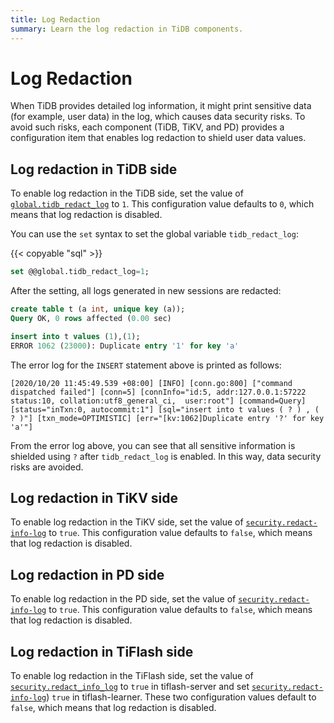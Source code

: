 ```yaml
---
title: Log Redaction
summary: Learn the log redaction in TiDB components.
---
```


# Log Redaction

When TiDB provides detailed log information, it might print sensitive data (for example, user data) in the log, which causes data security risks. To avoid such risks, each component (TiDB, TiKV, and PD) provides a configuration item that enables log redaction to shield user data values.

## Log redaction in TiDB side

To enable log redaction in the TiDB side, set the value of [`global.tidb_redact_log`](/system-variables.md#tidb_redact_log) to `1`. This configuration value defaults to `0`, which means that log redaction is disabled.

You can use the `set` syntax to set the global variable `tidb_redact_log`:

{{< copyable "sql" >}}

```sql
set @@global.tidb_redact_log=1;
```

After the setting, all logs generated in new sessions are redacted:

```sql
create table t (a int, unique key (a));
Query OK, 0 rows affected (0.00 sec)

insert into t values (1),(1);
ERROR 1062 (23000): Duplicate entry '1' for key 'a'
```

The error log for the `INSERT` statement above is printed as follows:

```
[2020/10/20 11:45:49.539 +08:00] [INFO] [conn.go:800] ["command dispatched failed"] [conn=5] [connInfo="id:5, addr:127.0.0.1:57222 status:10, collation:utf8_general_ci,  user:root"] [command=Query] [status="inTxn:0, autocommit:1"] [sql="insert into t values ( ? ) , ( ? )"] [txn_mode=OPTIMISTIC] [err="[kv:1062]Duplicate entry '?' for key 'a'"]
```

From the error log above, you can see that all sensitive information is shielded using `?` after `tidb_redact_log` is enabled. In this way, data security risks are avoided.

## Log redaction in TiKV side

To enable log redaction in the TiKV side, set the value of [`security.redact-info-log`](/tikv-configuration-file.md#redact-info-log-new-in-v408) to `true`. This configuration value defaults to `false`, which means that log redaction is disabled.

## Log redaction in PD side

To enable log redaction in the PD side, set the value of [`security.redact-info-log`](/pd-configuration-file.md#redact-info-log-new-in-v500-rc) to `true`. This configuration value defaults to `false`, which means that log redaction is disabled.

## Log redaction in TiFlash side

To enable log redaction in the TiFlash side, set the value of [`security.redact_info_log`](/tiflash-configuration#configure-the-tiflashtoml-file) to `true` in tiflash-server and set [`security.redact-info-log`](/tiflash-configuration#configure-the-tiflash-learnertoml-file)) `true` in tiflash-learner. These two configuration values default to `false`, which means that log redaction is disabled.
